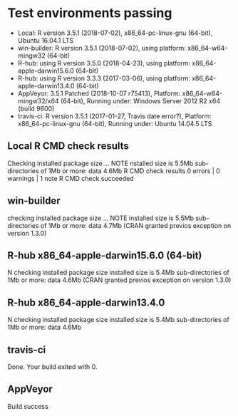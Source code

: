 
# Test environments passing
* Local: R version 3.5.1 (2018-07-02), x86_64-pc-linux-gnu (64-bit), Ubuntu 16.04.1 LTS
* win-builder: R version 3.5.1 (2018-07-02), using platform: x86_64-w64-mingw32 (64-bit)
* R-hub: using R version 3.5.0 (2018-04-23), using platform: x86_64-apple-darwin15.6.0 (64-bit)
* R-hub: using R version 3.3.3 (2017-03-06), using platform: x86_64-apple-darwin13.4.0 (64-bit)
* AppVeyor: 3.5.1 Patched (2018-10-07 r75413), Platform: x86_64-w64-mingw32/x64 (64-bit), Running under: Windows Server 2012 R2 x64 (build 9600)
* travis-ci: R version 3.5.1 (2017-01-27, Travis date error?), Platform: x86_64-pc-linux-gnu (64-bit), Running under: Ubuntu 14.04.5 LTS

## Local R CMD check results
Checking installed package size ... NOTE
nstalled size is  5.5Mb
  sub-directories of 1Mb or more:
    data   4.6Mb
R CMD check results
0 errors | 0 warnings | 1 note
R CMD check succeeded

## win-builder
checking installed package size ... NOTE
  installed size is  5.5Mb
  sub-directories of 1Mb or more:
    data   4.7Mb
(CRAN granted previos exception on version 1.3.0)

## R-hub x86_64-apple-darwin15.6.0 (64-bit)
N  checking installed package size
     installed size is  5.4Mb
     sub-directories of 1Mb or more:
       data   4.6Mb
(CRAN granted previos exception on version 1.3.0)

## R-hub x86_64-apple-darwin13.4.0
N  checking installed package size
     installed size is  5.4Mb
     sub-directories of 1Mb or more:
       data   4.6Mb

## travis-ci
Done. Your build exited with 0.

## AppVeyor
Build success
  